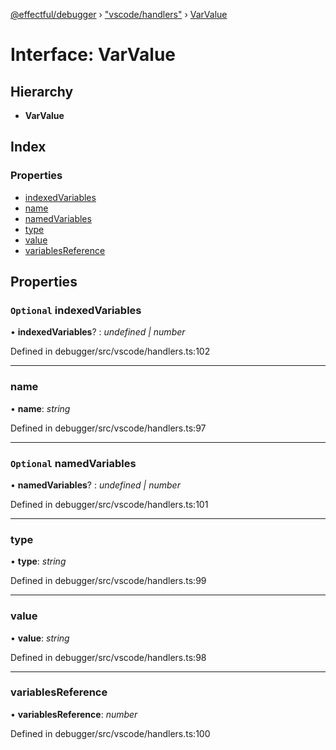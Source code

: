 [@effectful/debugger](../README.md) › ["vscode/handlers"](../modules/_vscode_handlers_.md) › [VarValue](_vscode_handlers_.varvalue.md)

# Interface: VarValue

## Hierarchy

* **VarValue**

## Index

### Properties

* [indexedVariables](_vscode_handlers_.varvalue.md#optional-indexedvariables)
* [name](_vscode_handlers_.varvalue.md#name)
* [namedVariables](_vscode_handlers_.varvalue.md#optional-namedvariables)
* [type](_vscode_handlers_.varvalue.md#type)
* [value](_vscode_handlers_.varvalue.md#value)
* [variablesReference](_vscode_handlers_.varvalue.md#variablesreference)

## Properties

### `Optional` indexedVariables

• **indexedVariables**? : *undefined | number*

Defined in debugger/src/vscode/handlers.ts:102

___

###  name

• **name**: *string*

Defined in debugger/src/vscode/handlers.ts:97

___

### `Optional` namedVariables

• **namedVariables**? : *undefined | number*

Defined in debugger/src/vscode/handlers.ts:101

___

###  type

• **type**: *string*

Defined in debugger/src/vscode/handlers.ts:99

___

###  value

• **value**: *string*

Defined in debugger/src/vscode/handlers.ts:98

___

###  variablesReference

• **variablesReference**: *number*

Defined in debugger/src/vscode/handlers.ts:100
